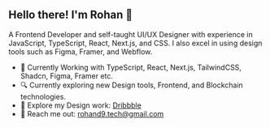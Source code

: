 ## Hello there! I'm Rohan 👋

A Frontend Developer and self-taught UI/UX Designer with experience in JavaScript, TypeScript, React, Next.js, and CSS. I also excel in using design tools such as Figma, Framer, and Webflow.

- 🧰 Currently Working with TypeScript, React, Next.js, TailwindCSS, Shadcn, Figma, Framer etc.  
- 🔍 Currently exploring new Design tools, Frontend, and Blockchain technologies.
- 🎨 Explore my Design work: [Dribbble](https://dribbble.com/Rohan_UI9)
- 📧 Reach me out: rohand9.tech@gmail.com
